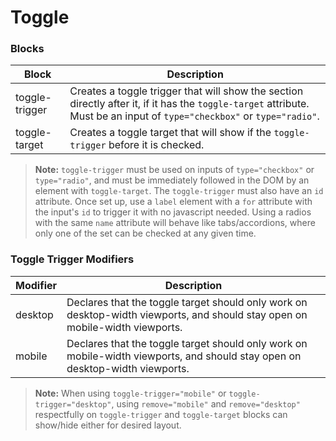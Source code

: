 # Toggle

### Blocks

| Block          | Description                                                                                                                                                              |
| -------------- | ------------------------------------------------------------------------------------------------------------------------------------------------------------------------ |
| toggle-trigger | Creates a toggle trigger that will show the section directly after it, if it has the `toggle-target` attribute. Must be an input of `type="checkbox"` or `type="radio"`. |
| toggle-target  | Creates a toggle target that will show if the `toggle-trigger` before it is checked.                                                                                     |

> **Note:** `toggle-trigger` must be used on inputs of `type="checkbox"` or `type="radio"`, and must be immediately followed in the DOM by an element with `toggle-target`. 
> The `toggle-trigger` must also have an `id` attribute. Once set up, use a `label` element with a `for` attribute with the input's `id` to trigger it with no javascript needed.
> Using a radios with the same `name` attribute will behave like tabs/accordions, where only one of the set can be checked at any given time. 

### Toggle Trigger Modifiers

| Modifier | Description                                                                                                                  |
| -------- | ---------------------------------------------------------------------------------------------------------------------------- |
| desktop  | Declares that the toggle target should only work on desktop-width viewports, and should stay open on mobile-width viewports. |
| mobile   | Declares that the toggle target should only work on mobile-width viewports, and should stay open on desktop-width viewports. |

> **Note:** When using `toggle-trigger="mobile"` or `toggle-trigger="desktop"`, using `remove="mobile"` and `remove="desktop"` respectfully on 
> `toggle-trigger` and `toggle-target` blocks can show/hide either for desired layout.